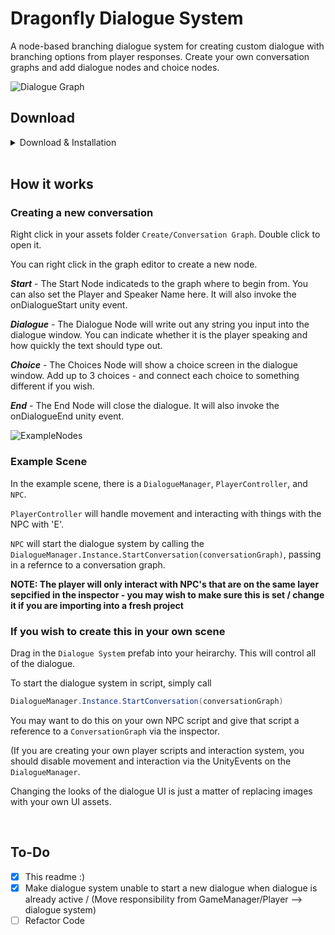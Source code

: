 # Dragonfly Dialogue System

A node-based branching dialogue system for creating custom dialogue with branching options from player responses. Create your own conversation graphs and add dialogue nodes and choice nodes.

![Dialogue Graph](https://user-images.githubusercontent.com/79820324/173307069-80d6342b-6b04-47e7-ba17-14083107f8fb.PNG)

## Download
<details>

<summary>Download & Installation</summary>
<br>
  
[Download](https://github.com/Kzzkt147/dragonfly-dialogue-system/releases)
  
### Installation
Download the unity package and install into your unity project. If your project does not have TextMeshPro installed - it will prompt you to install it whenever text should appear on screen.
  
</details>

<br>

## How it works

### Creating a new conversation

Right click in your assets folder `Create/Conversation Graph`. Double click to open it.

You can right click in the graph editor to create a new node.

***Start*** - The Start Node indicateds to the graph where to begin from. You can also set the Player and Speaker Name here. It will also invoke the onDialogueStart unity event.

***Dialogue*** - The Dialogue Node will write out any string you input into the dialogue window. You can indicate whether it is the player speaking and how quickly the text should type out.

***Choice*** - The Choices Node will show a choice screen in the dialogue window. Add up to 3 choices - and connect each choice to something different if you wish.

***End*** - The End Node will close the dialogue. It will also invoke the onDialogueEnd unity event.

![ExampleNodes](https://user-images.githubusercontent.com/79820324/173321432-449eb468-8826-425e-9d9e-92b5c0a87bbe.PNG)


### Example Scene

In the example scene, there is a `DialogueManager`, `PlayerController`, and `NPC`.

`PlayerController` will handle movement and interacting with things with the NPC with 'E'.

`NPC` will start the dialogue system by calling the `DialogueManager.Instance.StartConversation(conversationGraph)`, passing in a refernce to a conversation graph.

**NOTE: The player will only interact with NPC's that are on the same layer sepcified in the inspector - you may wish to make sure this is set / change it if you are importing into a fresh project**


### If you wish to create this in your own scene

Drag in the `Dialogue System` prefab into your heirarchy. This will control all of the dialogue.

To start the dialogue system in script, simply call 
```cs
DialogueManager.Instance.StartConversation(conversationGraph)
```
You may want to do this on your own NPC script and give that script a reference to a `ConversationGraph` via the inspector.

(If you are creating your own player scripts and interaction system, you should disable movement and interaction via the UnityEvents on the `DialogueManager`.

Changing the looks of the dialogue UI is just a matter of replacing images with your own UI assets.

<br>

## To-Do

- [X] This readme :)
- [X] Make dialogue system unable to start a new dialogue when dialogue is already active / (Move responsibility from GameManager/Player --> dialogue system)
- [ ] Refactor Code
